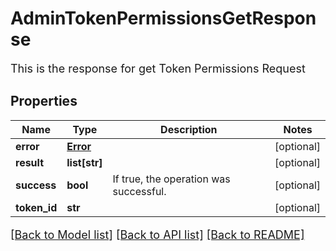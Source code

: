 # AdminTokenPermissionsGetResponse

This is the response for get Token Permissions Request
## Properties
Name | Type | Description | Notes
------------ | ------------- | ------------- | -------------
**error** | [**Error**](Error.md) |  | [optional] 
**result** | **list[str]** |  | [optional] 
**success** | **bool** | If true, the operation was successful. | [optional] 
**token_id** | **str** |  | [optional] 

[[Back to Model list]](../README.md#documentation-for-models) [[Back to API list]](../README.md#documentation-for-api-endpoints) [[Back to README]](../README.md)

<style>
     p, ul, ol, li { font-size: 18px !important;}
</style>


